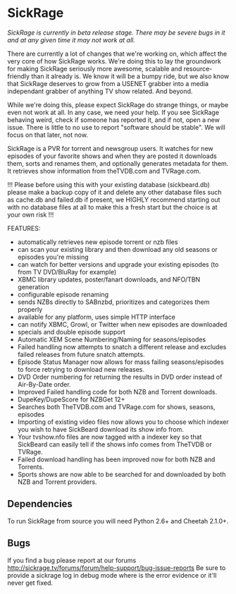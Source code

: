 SickRage
=====

*SickRage  is currently in beta release stage. There may be severe bugs in it and at any given time it may not work at all.*

There are currently a lot of changes that we're working on, which affect the very core of how SickRage works. We're doing this to lay the groundwork
for making SickRage seriously more awesome, scalable and resource-friendly than it already is. We know it will be a bumpy ride, but we also know
that SickRage deserves to grow from a USENET grabber into a media independant grabber of anything TV show related. And beyond.
 
While we're doing this, please expect SickRage do strange things, or maybe even not work at all. In any case, we need your help. If you see SickRage behaving weird, check if someone has reported it, and if not, open a new issue. There is little to no use to report "software should be stable". We will focus on that later, not now.

SickRage is a PVR for torrent and newsgroup users. It watches for new episodes of your favorite shows and when they are posted it downloads them, sorts and renames them, and optionally generates metadata for them. It retrieves show information from theTVDB.com and TVRage.com.

!!! Please before using this with your existing database (sickbeard.db) please make a backup copy of it and delete any other database files such as cache.db and failed.db if present, we HIGHLY recommend starting out with no database files at all to make this a fresh start but the choice is at your own risk !!!

FEATURES:
- automatically retrieves new episode torrent or nzb files
- can scan your existing library and then download any old seasons or episodes you're missing
- can watch for better versions and upgrade your existing episodes (to from TV DVD/BluRay for example)
- XBMC library updates, poster/fanart downloads, and NFO/TBN generation
- configurable episode renaming
- sends NZBs directly to SABnzbd, prioritizes and categorizes them properly
- available for any platform, uses simple HTTP interface
- can notify XBMC, Growl, or Twitter when new episodes are downloaded
- specials and double episode support
- Automatic XEM Scene Numbering/Naming for seasons/episodes
- Failed handling now attempts to snatch a different release and excludes failed releases from future snatch attempts.
- Episode Status Manager now allows for mass failing seasons/episodes to force retrying to download new releases.
- DVD Order numbering for returning the results in DVD order instead of Air-By-Date order.
- Improved Failed handling code for both NZB and Torrent downloads.
- DupeKey/DupeScore for NZBGet 12+
- Searches both TheTVDB.com and TVRage.com for shows, seasons, episodes
- Importing of existing video files now allows you to choose which indexer you wish to have SickBeard download its show info from.
- Your tvshow.nfo files are now tagged with a indexer key so that SickBeard can easily tell if the shows info comes from TheTVDB or TVRage.
- Failed download handling has been improved now for both NZB and Torrents.
- Sports shows are now able to be searched for and downloaded by both NZB and Torrent providers.

## Dependencies

To run SickRage from source you will need Python 2.6+ and Cheetah 2.1.0+.

## Bugs

If you find a bug please report at our forums http://sickrage.tv/forums/forum/help-support/bug-issue-reports
Be sure to provide a sickrage log in debug mode where is the error evidence or it'll never get fixed.
